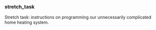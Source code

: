 ### stretch_task
Stretch task: instructions on programming our unnecessarily complicated home heating system.

